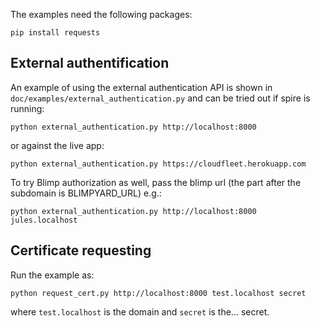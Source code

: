 The examples need the following packages:

    pip install requests

## External authentification

An example of using the external authentication API is shown in
`doc/examples/external_authentication.py` and can be tried out
if spire is running:

    python external_authentication.py http://localhost:8000

or against the live app:

    python external_authentication.py https://cloudfleet.herokuapp.com

To try Blimp authorization as well, pass the blimp url
(the part after the subdomain is BLIMPYARD_URL) e.g.:

    python external_authentication.py http://localhost:8000 jules.localhost

## Certificate requesting

Run the example as:

    python request_cert.py http://localhost:8000 test.localhost secret

where `test.localhost` is the domain and `secret` is the... secret.
